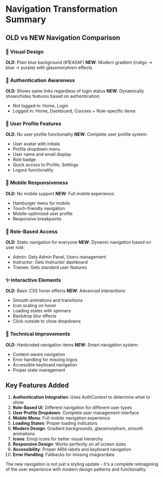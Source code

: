 # Navigation Transformation Summary

## OLD vs NEW Navigation Comparison

### 🎨 **Visual Design**

**OLD**: Plain blue background (#1E40AF)
**NEW**: Modern gradient (indigo → blue → purple) with glassmorphism effects

### 🔐 **Authentication Awareness**

**OLD**: Shows same links regardless of login status
**NEW**: Dynamically shows/hides features based on authentication:

- Not logged in: Home, Login
- Logged in: Home, Dashboard, Courses + Role-specific items

### 👤 **User Profile Features**

**OLD**: No user profile functionality
**NEW**: Complete user profile system:

- User avatar with initials
- Profile dropdown menu
- User name and email display
- Role badge
- Quick access to Profile, Settings
- Logout functionality

### 📱 **Mobile Responsiveness**

**OLD**: No mobile support
**NEW**: Full mobile experience:

- Hamburger menu for mobile
- Touch-friendly navigation
- Mobile-optimized user profile
- Responsive breakpoints

### 🎯 **Role-Based Access**

**OLD**: Static navigation for everyone
**NEW**: Dynamic navigation based on user role:

- Admin: Gets Admin Panel, Users management
- Instructor: Gets Instructor dashboard
- Trainee: Gets standard user features

### ✨ **Interactive Elements**

**OLD**: Basic CSS hover effects
**NEW**: Advanced interactions:

- Smooth animations and transitions
- Icon scaling on hover
- Loading states with spinners
- Backdrop blur effects
- Click-outside to close dropdowns

### 🔧 **Technical Improvements**

**OLD**: Hardcoded navigation items
**NEW**: Smart navigation system:

- Context-aware navigation
- Error handling for missing logos
- Accessible keyboard navigation
- Proper state management

## Key Features Added

1. **Authentication Integration**: Uses AuthContext to determine what to show
2. **Role-Based UI**: Different navigation for different user types
3. **User Profile Dropdown**: Complete user management interface
4. **Mobile Menu**: Full mobile navigation experience
5. **Loading States**: Proper loading indicators
6. **Modern Design**: Gradient backgrounds, glassmorphism, smooth animations
7. **Icons**: Emoji icons for better visual hierarchy
8. **Responsive Design**: Works perfectly on all screen sizes
9. **Accessibility**: Proper ARIA labels and keyboard navigation
10. **Error Handling**: Fallbacks for missing images/data

The new navigation is not just a styling update - it's a complete reimagining of the user experience with modern design patterns and functionality.
